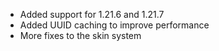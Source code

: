 - Added support for 1.21.6 and 1.21.7
- Added UUID caching to improve performance
- More fixes to the skin system
